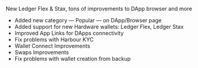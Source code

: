 
New Ledger Flex & Stax, tons of improvements to DApp browser and more

- Added new category — Popular — on DApp/Browser page
- Added support for new Hardware wallets: Ledger Flex, Ledger Stax
- Improved App Links for DApps connectivity
- Fix problems with Harbour KYC
- Wallet Connect Improvements
- Swaps Improvements
- Fix problems with wallet creation from backup